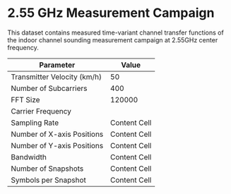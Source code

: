 # 2.55 GHz Measurement Campaign

This dataset contains measured time-variant channel transfer functions of the indoor channel sounding measurement campaign at 2.55GHz center frequency.

| Parameter                   | Value |
| -------------               | ------------- |
| Transmitter Velocity (km/h) | 50  |
| Number of Subcarriers       | 400  |
| FFT Size                    | 120000 |
| Carrier Frequency            |
| Sampling Rate               | Content Cell  |
| Number of X-axis Positions  | Content Cell  |
| Number of Y-axis Positions  | Content Cell  |
| Bandwidth                   | Content Cell  |
| Number of Snapshots         | Content Cell  |
| Symbols per Snapshot        | Content Cell  |
